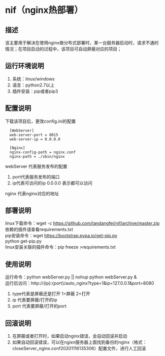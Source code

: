 # nif（nginx热部署）
## 描述  
该主要用于解决在使用nginx做分布式部署时，某一台服务器启动时，请求不通的情况；在项目启动的过程中，该项目可自动屏蔽对应的项目；  

## 运行环境说明
1. 系统：linux/windows
2. 语言：python2.7以上
3. 插件安装：pip或者pip3

## 配置说明
下载该项目后，更改config.ini的配置
```
  [WebServer]
  web-server-port = 8015
  web-server-ip = 0.0.0.0
  
  [Nginx]
  nginx-config-path = nginx.conf
  nginx-path = ./sbin/nginx
```

webServer 代表服务发布的配置  
1. port代表服务发布的端口
2. ip代表可访问的ip 0.0.0.0 表示都可以访问

nginx 代表nginx对应的地址

## 部署说明
linux下载命令：wget -c https://github.com/tandangfei/nif/archive/master.zip   
依赖的插件请查看requirements.txt  
pip安装命令：wget https://bootstrap.pypa.io/get-pip.py  
python get-pip.py  
linux安装关联的插件命令：pip freeze >requirements.txt  


## 使用说明
运行命令：python webServer.py  ||  nohup python webServer.py &  
运行后访问：http://{ip}:{port}/auto_nginx?type=1&ip=127.0.0.1&port=8080
1. type代表是屏蔽还是打开 1=屏蔽 2=打开
2. ip 代表要屏蔽/打开的ip
3. port 代表要屏蔽/打开的port

## 回滚说明
1. 在屏蔽或者打开时，如果启动nginx错误，会自动回滚并启动
2. 如果自动回滚错误，可以在ngixn服务器上面找到备份的nginx（格式：closeServer_nginx.conf20201116135306）配置文件，进行人工回滚
